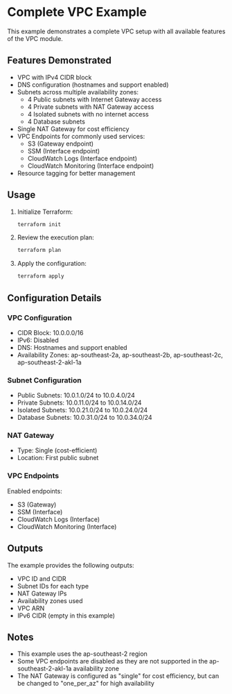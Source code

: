 # Complete VPC Example

This example demonstrates a complete VPC setup with all available features of the VPC module.

## Features Demonstrated

- VPC with IPv4 CIDR block
- DNS configuration (hostnames and support enabled)
- Subnets across multiple availability zones:
  - 4 Public subnets with Internet Gateway access
  - 4 Private subnets with NAT Gateway access
  - 4 Isolated subnets with no internet access
  - 4 Database subnets
- Single NAT Gateway for cost efficiency
- VPC Endpoints for commonly used services:
  - S3 (Gateway endpoint)
  - SSM (Interface endpoint)
  - CloudWatch Logs (Interface endpoint)
  - CloudWatch Monitoring (Interface endpoint)
- Resource tagging for better management

## Usage

1. Initialize Terraform:

    ```bash
    terraform init
    ```

2. Review the execution plan:

    ```bash
    terraform plan
    ```

3. Apply the configuration:

    ```bash
    terraform apply
    ```

## Configuration Details

### VPC Configuration

- CIDR Block: 10.0.0.0/16
- IPv6: Disabled
- DNS: Hostnames and support enabled
- Availability Zones: ap-southeast-2a, ap-southeast-2b, ap-southeast-2c, ap-southeast-2-akl-1a

### Subnet Configuration

- Public Subnets: 10.0.1.0/24 to 10.0.4.0/24
- Private Subnets: 10.0.11.0/24 to 10.0.14.0/24
- Isolated Subnets: 10.0.21.0/24 to 10.0.24.0/24
- Database Subnets: 10.0.31.0/24 to 10.0.34.0/24

### NAT Gateway

- Type: Single (cost-efficient)
- Location: First public subnet

### VPC Endpoints

Enabled endpoints:

- S3 (Gateway)
- SSM (Interface)
- CloudWatch Logs (Interface)
- CloudWatch Monitoring (Interface)

## Outputs

The example provides the following outputs:

- VPC ID and CIDR
- Subnet IDs for each type
- NAT Gateway IPs
- Availability zones used
- VPC ARN
- IPv6 CIDR (empty in this example)

## Notes

- This example uses the ap-southeast-2 region
- Some VPC endpoints are disabled as they are not supported in the ap-southeast-2-akl-1a availability zone
- The NAT Gateway is configured as "single" for cost efficiency, but can be changed to "one_per_az" for high availability

